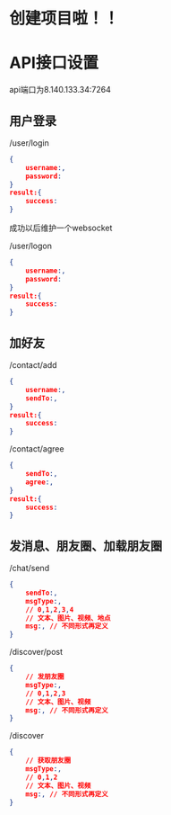 # 创建项目啦！！

# API接口设置
api端口为8.140.133.34:7264

## 用户登录
/user/login
```Json
{
    username:,
    password:
}
result:{
    success:
}
```
成功以后维护一个websocket

/user/logon
```Json
{
    username:,
    password:
}
result:{
    success:
}
```

## 加好友
/contact/add
```Json
{
    username:,
    sendTo:,
}
result:{
    success:
}
```

/contact/agree
```Json
{
    sendTo:,
    agree:,
}
result:{
    success:
}
```
## 发消息、朋友圈、加载朋友圈
/chat/send
```Json
{
    sendTo:,
    msgType:, 
    // 0,1,2,3,4
    // 文本、图片、视频、地点
    msg:, // 不同形式再定义
}
```

/discover/post
```Json
{
    // 发朋友圈
    msgType:, 
    // 0,1,2,3
    // 文本、图片、视频
    msg:, // 不同形式再定义
}
```

/discover
```Json
{
    // 获取朋友圈
    msgType:, 
    // 0,1,2
    // 文本、图片、视频
    msg:, // 不同形式再定义
}
```

